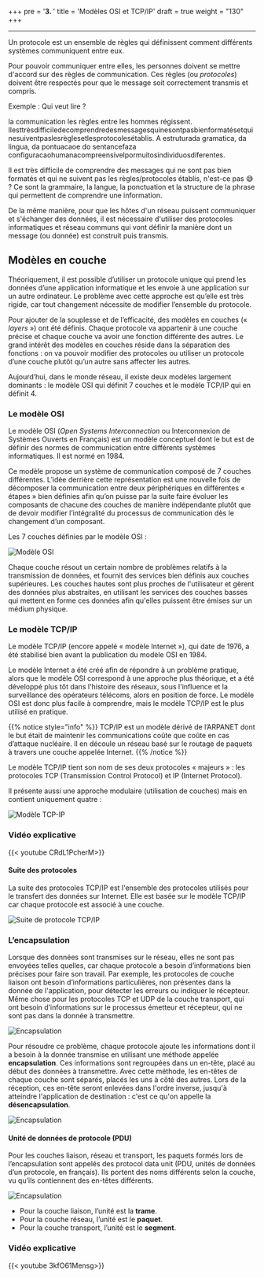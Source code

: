 +++
pre = '<b>3. </b>'
title = 'Modèles OSI et TCP/IP'
draft = true
weight = "130"
+++

***

Un protocole est un ensemble de règles qui définissent comment différents systèmes communiquent entre eux.

Pour pouvoir communiquer entre elles, les personnes doivent se mettre d'accord sur des règles de communication. Ces règles (ou *protocoles*) doivent être respectés pour que le message soit correctement transmis et compris. 

Exemple : Qui veut lire ?

la communication les règles entre les hommes régissent. Ilesttrèsdifficiledecomprendredesmessagesquinesontpasbienformatésetquinesuiventpaslesrèglesetlesprotocolesétablis. A estruturada gramatica, da lingua, da pontuacaoe do sentancefaza configuracaohumanacompreensivelpormuitosindividuosdiferentes.

Il est très difficile de comprendre des messages qui ne sont pas bien formatés et qui ne suivent pas les règles/protocoles établis, n'est-ce pas :sweat_smile: ? Ce sont la grammaire, la langue, la ponctuation et la structure de la phrase qui permettent de comprendre une information.

<!-- Les protocoles utilisés dans les communications réseau partagent de nombreuses caractéristiques fondamentales avec les protocoles utilisés pour régir les conversations humaines. -->

De la même manière, pour que les hôtes d'un réseau puissent communiquer et s'échanger des données, il est nécessaire d'utiliser des protocoles informatiques et réseau communs qui vont définir la manière dont un message (ou donnée) est construit puis transmis.


## Modèles en couche
Théoriquement, il est possible d’utiliser un protocole unique qui prend les données d’une application informatique et les envoie à une application sur un autre ordinateur. Le problème avec cette approche est qu’elle est très rigide, car tout changement nécessite de modifier l’ensemble du protocole.

Pour ajouter de la souplesse et de l’efficacité, des modèles en couches (« *layers* ») ont été définis. Chaque protocole va appartenir à une couche précise et chaque couche va avoir une fonction différente des autres. Le grand intérêt des modèles en couches réside dans la séparation des fonctions : on va pouvoir modifier des protocoles ou utiliser un protocole d’une couche plutôt qu’un autre sans affecter les autres.

<!-- ### Avantages d'un modèle en couches
+ Aide à la conception d’un protocole, car des protocoles qui fonctionnent à un niveau de couche spécifique disposent d’informations définies à partir desquelles ils agissent, ainsi que d’une interface définie par rapport aux couches supérieures et inférieures.
+ Il encourage la concurrence, car les produits de différents fournisseurs peuvent fonctionner ensemble.
+ Il permet d’éviter que des changements technologiques ou fonctionnels dans une couche ne se répercutent sur d’autres couches, supérieures et inférieures.
+ Il fournit un langage commun pour décrire les fonctions et les fonctionnalités réseau. -->

Aujourd’hui, dans le monde réseau, il existe deux modèles largement dominants : le modèle OSI qui définit 7 couches et le modèle TCP/IP qui en définit 4.

### Le modèle OSI
Le modèle OSI (*Open Systems Interconnection* ou Interconnexion de Systèmes Ouverts en Français) est un modèle conceptuel dont le but est de définir des normes de communication entre différents systèmes informatiques. Il est normé en 1984.

Ce modèle propose un système de communication composé de 7 couches différentes. L’idée derrière cette représentation est une nouvelle fois de décomposer la communication entre deux périphériques en différentes « étapes » bien définies afin qu’on puisse par la suite faire évoluer les composants de chacune des couches de manière indépendante plutôt que de devoir modifier l’intégralité du processus de communication dès le changement d’un composant.

Les 7 couches définies par le modèle OSI :

![Modèle OSI](../images/010301-modele-osi.png)

Chaque couche résout un certain nombre de problèmes relatifs à la transmission de données, et fournit des services bien définis aux couches supérieures. Les couches hautes sont plus proches de l'utilisateur et gèrent des données plus abstraites, en utilisant les services des couches basses qui mettent en forme ces données afin qu'elles puissent être émises sur un médium physique.



### Le modèle TCP/IP
Le modèle TCP/IP (encore appelé « modèle Internet »), qui date de 1976, a été stabilisé bien avant la publication du modèle OSI en 1984.

Le modèle Internet a été créé afin de répondre à un problème pratique, alors que le modèle OSI correspond à une approche plus théorique, et a été développé plus tôt dans l'histoire des réseaux, sous l'influence et la surveillance des opérateurs télécoms, alors en position de force. Le modèle OSI est donc plus facile à comprendre, mais le modèle TCP/IP est le plus utilisé en pratique.

{{% notice style="info" %}}
TCP/IP est un modèle dérivé de l’ARPANET dont le but était de maintenir les communications coûte que coûte en cas d’attaque nucléaire. Il en découle un réseau basé sur le routage de paquets à travers une couche appelée Internet.
{{% /notice %}}

Le modèle TCP/IP tient son nom de ses deux protocoles « majeurs » : les protocoles TCP (Transmission Control Protocol) et IP (Internet Protocol).

Il présente aussi une approche modulaire (utilisation de couches) mais en contient uniquement quatre :

![Modèle TCP-IP](../images/010302-osi-vs-tcp-ip.png)

### Vidéo explicative
{{< youtube CRdL1PcherM>}}

#### Suite des protocoles
La suite des protocoles TCP/IP est l'ensemble des protocoles utilisés pour le transfert des données sur Internet. Elle est basée sur le modèle TCP/IP car chaque protocole est associé à une couche.

![Suite de protocole TCP/IP](../images/010306-suite-protocole-TCPIP.png)


### L’encapsulation
Lorsque des données sont transmises sur le réseau, elles ne sont pas envoyées telles quelles, car chaque protocole a besoin d’informations bien précises pour faire son travail. Par exemple, les protocoles de couche liaison ont besoin d’informations particulières, non présentes dans la donnée de l'application, pour détecter les erreurs ou indiquer le récepteur. Même chose pour les protocoles TCP et UDP de la couche transport, qui ont besoin d’informations sur le processus émetteur et récepteur, qui ne sont pas dans la donnée à transmettre. 

![Encapsulation](../images/010304-encapsulation.png?width=40vw)

Pour résoudre ce problème, chaque protocole ajoute les informations dont il a besoin à la donnée transmise en utilisant une méthode appelée **encapsulation**. Ces informations sont regroupées dans un en-tête, placé au début des données à transmettre. Avec cette méthode, les en-têtes de chaque couche sont séparés, placés les uns à côté des autres. Lors de la réception, ces en-tête seront enlevées dans l'ordre inverse, jusqu'à atteindre l'application de destination : c'est ce qu'on appelle la **désencapsulation**.

![Encapsulation](../images/010303-encapsulation.gif?width=40vw)

#### Unité de données de protocole (PDU)

Pour les couches liaison, réseau et transport, les paquets formés lors de l’encapsulation sont appelés des protocol data unit (PDU, unités de données d’un protocole, en français). Ils portent des noms différents selon la couche, vu qu’ils contiennent des en-têtes différents.

![Encapsulation](../images/010305-pdu.png?width=45vw)

+ Pour la couche liaison, l’unité est la **trame**.
+ Pour la couche réseau, l’unité est le **paquet**.
+ Pour la couche transport, l’unité est le **segment**.

### Vidéo explicative
{{< youtube 3kfO61Mensg>}}